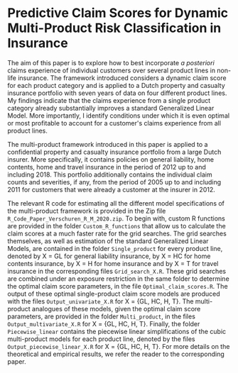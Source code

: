 # Predictive Claim Scores for Dynamic Multi-Product Risk Classification in Insurance
The aim of this paper is to explore how to best incorporate <i>a posteriori</i> claims experience of individual customers over several product lines in non-life insurance. The framework introduced considers a dynamic claim score for each product category and is applied to a Dutch property and casualty insurance portfolio with seven years of data on four different product lines. My findings indicate that the claims experience from a single product category already substantially improves a standard Generalized Linear Model. More importantly, I identify conditions under which it is even optimal or most profitable to account for a customer's claims experience from all product lines.

The multi-product framework introduced in this paper is applied to a confidential property and casualty insurance portfolio from a large Dutch insurer. More specifically, it contains policies on general liability, home contents, home and travel insurance in the period of 2012 up to and including 2018. This portfolio additionally contains the individual claim counts and severities, if any, from the period of 2005 up to and including 2011 for customers that were already a customer at the insurer in 2012.

The relevant R code for estimating all the different model specifications of the multi-product framework is provided in the Zip file `R_Code_Paper_Verschuren_R_M_2020.zip`. To begin with, custom R functions are provided in the folder `Custom_R_functions` that allow us to calculate the claim scores at a much faster rate for the grid searches. The grid searches themselves, as well as estimation of the standard Generalized Linear Models, are contained in the folder `Single_product` for every product line, denoted by X = GL for general liability insurance, by X = HC for home contents insurance, by X = H for home insurance and by X = T for travel insurance in the corresponding files `Grid_search_X.R`. These grid searches are combined under an exposure restriction in the same folder to determine the optimal claim score parameters, in the file `Optimal_claim_scores.R`. The output of these optimal single-product claim score models are produced with the files `Output_univariate_X.R` for X = {GL, HC, H, T}. The multi-product analogues of these models, given the optimal claim score parameters, are provided in the folder `Multi_product`, in the files `Output_multivariate_X.R` for X = {GL, HC, H, T}. Finally, the folder `Piecewise_linear` contains the piecewise linear simplifications of the cubic multi-product models for each product line, denoted by the files `Output_piecewise_linear_X.R` for X = {GL, HC, H, T}. For more details on the theoretical and empirical results, we refer the reader to the corresponding paper.
